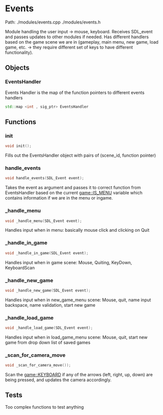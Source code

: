 # Events
Path: ./modules/events.cpp   ./modules/events.h

Module handling the user input -> mouse, keyboard. Receives SDL_event and passes updates to other modules if needed. Has different handlers based on the game scene we are in (gameplay, main menu, new game, load game, etc. -> they require different set of keys to have different functionality).

## Objects

### EventsHandler
Events Handler is the map of the function pointers to different events handlers
```c++
std::map <int , sig_ptr> EventsHandler
```


## Functions

### init
```c++
void init();
```
Fills out the EventsHandler object with pairs of (scene_id, function pointer) 


### handle_events

```c++
void handle_events(SDL_Event event);
```
Takes the event as argument and passes it to correct function from EventsHandler based on the current [game::IS_MENU](game.md#IS_MENU) variable which contains information if we are in the menu or ingame.


### _handle_menu
```c++
void _handle_menu(SDL_Event event);
```
Handles input when in menu: basically mouse click and clicking on Quit

### _handle_in_game
```c++
void _handle_in_game(SDL_Event event);
```
Handles input when in game scene: Mouse, Quiting, KeyDown, KeyboardScan

### _handle_new_game
```c++
void _handle_new_game(SDL_Event event);
```
Handles input when in new_game_menu scene: Mouse, quit, name input backspace, name validation, start new game

### _handle_load_game
```c++
void _handle_load_game(SDL_Event event);
```
Handles input when in load_game_menu scene: Mouse, quit, start new game from drop down list of saved games

### _scan_for_camera_move
```c++
void _scan_for_camera_move());
```
Scan the [game::KEYBOARD](game.md#KEYBOARD) if any of the arrows (left, right, up, down) are being pressed, and updates the camera accordingly.


## Tests
Too complex functions to test anything
